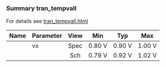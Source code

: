 ### Summary tran_tempvall

For details see <a href='tran_tempvall.html'>tran_tempvall.html</a>

|**Name**|**Parameter**|**View**|**Min** | **Typ** | **Max**|
|:---|:---|:---:|:---:|:---:|:---:|
||vx | Spec | 0.80 V | 0.90 V | 1.00 V |
| | | Sch|0.79 V | 0.92 V | 1.02 V |
